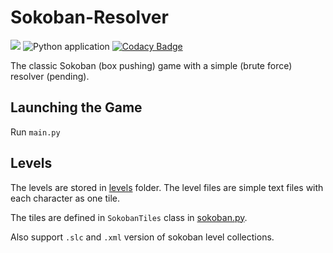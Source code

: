# Sokoban-Resolver
[![](https://img.shields.io/badge/python-3.9-blue.svg)](https://www.python.org/download/)
![Python application](https://github.com/luhao007/Sokoban-Resolver/workflows/Python%20application/badge.svg)
[![Codacy Badge](https://app.codacy.com/project/badge/Grade/7ea65c19c8014e4cb4dd991d457d6434)](https://www.codacy.com/gh/luhao007/Sokoban-Resolver/dashboard?utm_source=github.com&amp;utm_medium=referral&amp;utm_content=luhao007/Sokoban-Resolver&amp;utm_campaign=Badge_Grade)

The classic Sokoban (box pushing) game with a simple (brute force) resolver (pending).

## Launching the Game

Run `main.py`

## Levels

The levels are stored in [levels](https://github.com/luhao007/Sokoban-Resolver/tree/master/levels) folder.
The level files are simple text files with each character as one tile.

The tiles are defined in ```SokobanTiles``` class in [sokoban.py](https://github.com/luhao007/Sokoban-Resolver/blob/master/sokoban.py).

Also support `.slc` and `.xml` version of sokoban level collections.
